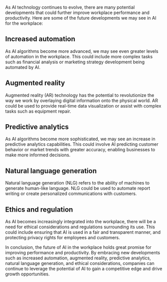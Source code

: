 

As AI technology continues to evolve, there are many potential developments that could further improve workplace performance and productivity. Here are some of the future developments we may see in AI for the workplace:

Increased automation
--------------------

As AI algorithms become more advanced, we may see even greater levels of automation in the workplace. This could include more complex tasks such as financial analysis or marketing strategy development being automated by AI.

Augmented reality
-----------------

Augmented reality (AR) technology has the potential to revolutionize the way we work by overlaying digital information onto the physical world. AR could be used to provide real-time data visualization or assist with complex tasks such as equipment repair.

Predictive analytics
--------------------

As AI algorithms become more sophisticated, we may see an increase in predictive analytics capabilities. This could involve AI predicting customer behavior or market trends with greater accuracy, enabling businesses to make more informed decisions.

Natural language generation
---------------------------

Natural language generation (NLG) refers to the ability of machines to generate human-like language. NLG could be used to automate report writing or create personalized communications with customers.

Ethics and regulation
---------------------

As AI becomes increasingly integrated into the workplace, there will be a need for ethical considerations and regulations surrounding its use. This could include ensuring that AI is used in a fair and transparent manner, and protecting privacy rights for employees and customers.

In conclusion, the future of AI in the workplace holds great promise for improving performance and productivity. By embracing new developments such as increased automation, augmented reality, predictive analytics, natural language generation, and ethical considerations, companies can continue to leverage the potential of AI to gain a competitive edge and drive growth opportunities.
